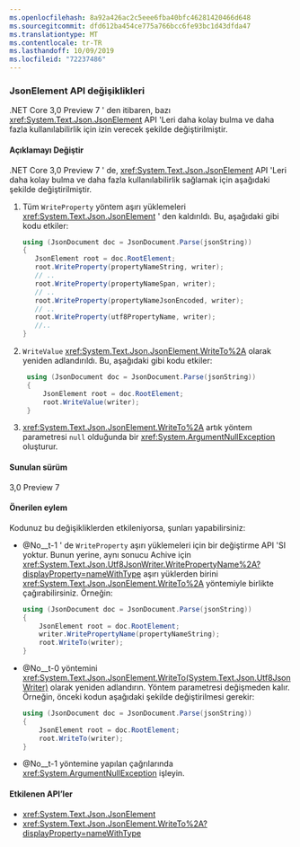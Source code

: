 ```yaml
---
ms.openlocfilehash: 8a92a426ac2c5eee6fba40bfc46281420466d648
ms.sourcegitcommit: dfd612ba454ce775a766bcc6fe93bc1d43dfda47
ms.translationtype: MT
ms.contentlocale: tr-TR
ms.lasthandoff: 10/09/2019
ms.locfileid: "72237486"
---
```

### <a name="jsonelement-api-changes"></a>JsonElement API değişiklikleri

.NET Core 3,0 Preview 7 ' den itibaren, bazı <xref:System.Text.Json.JsonElement> API 'Leri daha kolay bulma ve daha fazla kullanılabilirlik için izin verecek şekilde değiştirilmiştir.

#### <a name="change-description"></a>Açıklamayı Değiştir

.NET Core 3,0 Preview 7 ' de, <xref:System.Text.Json.JsonElement> API 'Leri daha kolay bulma ve daha fazla kullanılabilirlik sağlamak için aşağıdaki şekilde değiştirilmiştir.

1. Tüm `WriteProperty` yöntem aşırı yüklemeleri <xref:System.Text.Json.JsonElement> ' den kaldırıldı. Bu, aşağıdaki gibi kodu etkiler:

   ```csharp
   using (JsonDocument doc = JsonDocument.Parse(jsonString))
   {
      JsonElement root = doc.RootElement;
      root.WriteProperty(propertyNameString, writer);
      // ..
      root.WriteProperty(propertyNameSpan, writer);
      // ..
      root.WriteProperty(propertyNameJsonEncoded, writer);
      // ..
      root.WriteProperty(utf8PropertyName, writer);
      //..
   }
   ```

1. `WriteValue` <xref:System.Text.Json.JsonElement.WriteTo%2A> olarak yeniden adlandırıldı. Bu, aşağıdaki gibi kodu etkiler:

   ```csharp
    using (JsonDocument doc = JsonDocument.Parse(jsonString))
    {
        JsonElement root = doc.RootElement;
        root.WriteValue(writer);
    }
    ```

1. <xref:System.Text.Json.JsonElement.WriteTo%2A> artık yöntem parametresi `null` olduğunda bir <xref:System.ArgumentNullException> oluşturur.

#### <a name="version-introduced"></a>Sunulan sürüm

3,0 Preview 7

#### <a name="recommended-action"></a>Önerilen eylem

Kodunuz bu değişikliklerden etkileniyorsa, şunları yapabilirsiniz:

- @No__t-1 ' de `WriteProperty` aşırı yüklemeleri için bir değiştirme API 'SI yoktur. Bunun yerine, aynı sonucu Achive için <xref:System.Text.Json.Utf8JsonWriter.WritePropertyName%2A?displayProperty=nameWithType> aşırı yüklerden birini <xref:System.Text.Json.JsonElement.WriteTo%2A> yöntemiyle birlikte çağırabilirsiniz. Örneğin:

   ```csharp
   using (JsonDocument doc = JsonDocument.Parse(jsonString))
   {
       JsonElement root = doc.RootElement;
       writer.WritePropertyName(propertyNameString);
       root.WriteTo(writer);
   }
   ```

- @No__t-0 yöntemini <xref:System.Text.Json.JsonElement.WriteTo(System.Text.Json.Utf8JsonWriter)> olarak yeniden adlandırın. Yöntem parametresi değişmeden kalır. Örneğin, önceki kodun aşağıdaki şekilde değiştirilmesi gerekir:

   ```csharp
   using (JsonDocument doc = JsonDocument.Parse(jsonString))
   {
       JsonElement root = doc.RootElement;
       root.WriteTo(writer);
   }
   ```

- @No__t-1 yöntemine yapılan çağrılarında <xref:System.ArgumentNullException> işleyin.

#### <a name="affected-apis"></a>Etkilenen API’ler

- <xref:System.Text.Json.JsonElement>
- <xref:System.Text.Json.JsonElement.WriteTo%2A?displayProperty=nameWithType>

<!--

#### Affected APIs

- `Overload:System.Text.Json.JsonElement.WriteProperty`
- `M:System.Text.Json.JsonElement.WriteValue(System.Text.Json.Utf8JsonWriter)`

-->
